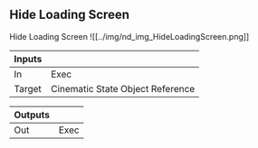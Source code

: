 ## Hide Loading Screen
Hide Loading Screen
![[../img/nd_img_HideLoadingScreen.png]]

|Inputs||
|--|--|
| In | Exec |
| Target | Cinematic State Object Reference |

|Outputs||
|--|--|
| Out | Exec |
